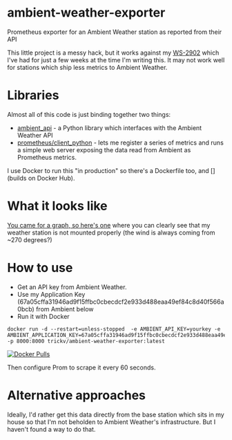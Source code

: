 # ambient-weather-exporter
Prometheus exporter for an Ambient Weather station as reported from their API

This little project is a messy hack, but it works against my [WS-2902](https://www.ambientweather.com/amws2902.html) which I've had for just a few weeks at the time I'm writing this. It may not work well for stations which ship less metrics to Ambient Weather.

# Libraries

Almost all of this code is just binding together two things:
* [ambient_api](https://github.com/avryhof/ambient_api) - a Python library which interfaces with the Ambient Weather API
* [prometheus/client_python](https://github.com/prometheus/client_python) - lets me register a series of metrics and runs a simple web server exposing the data read from Ambient as Prometheus metrics.

I use Docker to run this "in production" so there's a Dockerfile too, and [](builds on Docker Hub).

# What it looks like

[You came for a graph, so here's one](https://snapshot.raintank.io/dashboard/snapshot/XZJZDZlgPxQSaC6gP8pGKbuWsLmvGWYI) where you can clearly see that my weather station is not mounted properly (the wind is always coming from ~270 degrees?)

# How to use

- Get an API key from Ambient Weather.
- Use my Application Key (67a05cffa31946ad9f15ffbc0cbecdcf2e933d488eaa49ef84c8d40f566a0bcb) from Ambient below
- Run it with Docker
```
docker run -d --restart=unless-stopped  -e AMBIENT_API_KEY=yourkey -e AMBIENT_APPLICATION_KEY=67a05cffa31946ad9f15ffbc0cbecdcf2e933d488eaa49ef84c8d40f566a0bcb -p 8000:8000 trickv/ambient-weather-exporter:latest
```

[![Docker Pulls](https://img.shields.io/docker/pulls/trickv/ambient-weather-exporter.svg?style=plastic)](https://hub.docker.com/r/trickv/ambient-weather-exporter/)

Then configure Prom to scrape it every 60 seconds.

# Alternative approaches
Ideally, I'd rather get this data directly from the base station which sits in my house so that I'm not beholden to Ambient Weather's infrastructure. But I haven't found a way to do that.
